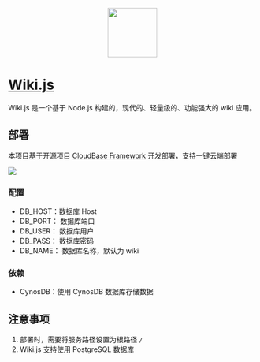 <p align="center">
  <img height="100px" src="./logo.svg" />
</p>

# [Wiki.js](https://github.com/Requarks/wiki)

Wiki.js 是一个基于 Node.js 构建的，现代的、轻量级的、功能强大的 wiki 应用。

## 部署


本项目基于开源项目 [CloudBase Framework](https://github.com/Tencent/cloudbase-framework) 开发部署，支持一键云端部署

[![](https://main.qcloudimg.com/raw/67f5a389f1ac6f3b4d04c7256438e44f.svg)](https://console.cloud.tencent.com/tcb/env/index?action=CreateAndDeployCloudBaseProject&tdl_anchor=github&tdl_site=0&appUrl=https://github.com/pandagis/wiki)

### 配置

- DB_HOST：数据库 Host
- DB_PORT： 数据库端口
- DB_USER： 数据库用户
- DB_PASS： 数据库密码
- DB_NAME： 数据库名称，默认为 wiki

### 依赖

- CynosDB：使用 CynosDB 数据库存储数据

## 注意事项

1. 部署时，需要将服务路径设置为根路径 `/`
2. Wiki.js 支持使用 PostgreSQL 数据库
